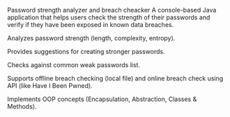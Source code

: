 Password strength analyzer  and breach cheacker
A console-based Java application that helps users check the strength of their passwords and verify if they have been exposed in known data breaches.

Analyzes password strength (length, complexity, entropy).

Provides suggestions for creating stronger passwords.

Checks against common weak passwords list.

Supports offline breach checking (local file) and online breach check using API (like Have I Been Pwned).

Implements OOP concepts (Encapsulation, Abstraction, Classes & Methods).

